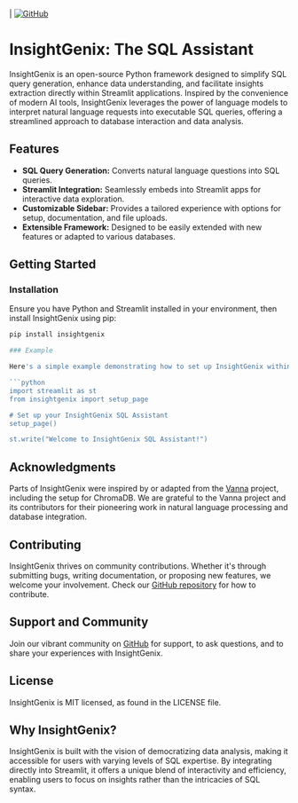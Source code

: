 
| [![GitHub](https://img.shields.io/badge/GitHub-InsightGenix-blue?logo=github)](https://github.com/deBUGger404/SQL-Bot) 

# InsightGenix: The SQL Assistant
InsightGenix is an open-source Python framework designed to simplify SQL query generation, enhance data understanding, and facilitate insights extraction directly within Streamlit applications. Inspired by the convenience of modern AI tools, InsightGenix leverages the power of language models to interpret natural language requests into executable SQL queries, offering a streamlined approach to database interaction and data analysis.

## Features
- **SQL Query Generation:** Converts natural language questions into SQL queries.
- **Streamlit Integration:** Seamlessly embeds into Streamlit apps for interactive data exploration.
- **Customizable Sidebar:** Provides a tailored experience with options for setup, documentation, and file uploads.
- **Extensible Framework:** Designed to be easily extended with new features or adapted to various databases.

## Getting Started

### Installation
Ensure you have Python and Streamlit installed in your environment, then install InsightGenix using pip:

```bash
pip install insightgenix

### Example

Here's a simple example demonstrating how to set up InsightGenix within a Streamlit app:

```python
import streamlit as st
from insightgenix import setup_page

# Set up your InsightGenix SQL Assistant
setup_page()

st.write("Welcome to InsightGenix SQL Assistant!")
```
Acknowledgments
---------------

Parts of InsightGenix were inspired by or adapted from the [Vanna](https://github.com/vanna-ai/vanna) project, including the setup for ChromaDB. We are grateful to the Vanna project and its contributors for their pioneering work in natural language processing and database integration.

Contributing
------------

InsightGenix thrives on community contributions. Whether it's through submitting bugs, writing documentation, or proposing new features, we welcome your involvement. Check our [GitHub repository](https://github.com/deBUGger404) for how to contribute.

Support and Community
---------------------

Join our vibrant community on [GitHub](https://github.com/deBUGger404) for support, to ask questions, and to share your experiences with InsightGenix.

License
-------

InsightGenix is MIT licensed, as found in the LICENSE file.

Why InsightGenix?
-----------------

InsightGenix is built with the vision of democratizing data analysis, making it accessible for users with varying levels of SQL expertise. By integrating directly into Streamlit, it offers a unique blend of interactivity and efficiency, enabling users to focus on insights rather than the intricacies of SQL syntax.
